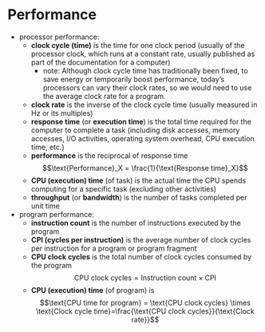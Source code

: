 # Performance

- processor performance:
	- **clock cycle (time)** is the time for one clock period (usually of the processor clock, which runs at a constant rate, usually published as part of the documentation for a computer)
		- note: Although clock cycle time has traditionally been fixed, to save energy or temporarily boost performance, today’s processors can vary their clock rates, so we would need to use the average clock rate for a program.
	- **clock rate** is the inverse of the clock cycle time (usually measured in $\mathsf{Hz}$ or its multiples)
	- **response time** (or **execution time**) is the total time required for the computer to complete a task (including disk accesses, memory accesses, I/O activities, operating system overhead, CPU execution time, etc.)
	- **performance** is the reciprocal of response time $$\text{Performance}_X = \frac{1}{\text{Response time}_X}$$
	- **CPU (execution) time** (of task) is the actual time the CPU spends computing for a specific task (excluding other activities) 
	- **throughput** (or **bandwidth**) is the number of tasks completed per unit time
- program performance:
	- **instruction count** is the number of instructions executed by the program
	- **CPI (cycles per instruction)** is the average number of clock cycles per instruction for a program or program fragment
	- **CPU clock cycles** is the total number of clock cycles consumed by the program $$\text{CPU clock cycles} = \text{Instruction count} \times \text{CPI}$$
	- **CPU (execution) time** (of program) is $$\text{CPU time for program} = \text{CPU clock cycles} \times \text{Clock cycle time}=\frac{\text{CPU clock cycles}}{\text{Clock rate}}$$
